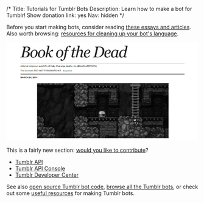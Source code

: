 /*
Title: Tutorials for Tumblr Bots
Description: Learn how to make a bot for Tumblr!
Show donation link: yes
Nav: hidden
*/


<div class="note">
  <p>
    Before you start making bots, consider reading <a href="/tutorials/#bot-ethics">these essays and articles</a>. Also worth browsing: <a href="/resources/libraries-frameworks/#language">resources for cleaning up your bot's language</a>.
  </p>
</div>

<p class="screenshot float-right">
  <a href="/bots/tumblr-bots/deadspelunkers">
    <img src="/content/bots/tumblr-bots/images/deadspelunkers.png">
  </a>
</p>

<div class="note">
  <p>
    This is a fairly new section: <a href="https://github.com/botwiki/botwiki.org">would you like to contribute</a>?
  </p>
</div>


- [Tumblr API](https://www.tumblr.com/docs/en/api/)
- [Tumblr API Console](https://api.tumblr.com/console/calls/user/info)
- [Tumblr Developer Center](https://www.tumblr.com/developers)

See also [open source Tumblr bot code](/tag/tumblr+opensource), [browse all the Tumblr bots](/bots/tumblr-bots), or check out some [useful resources](/resources/tumblr-bots) for making Tumblr bots.